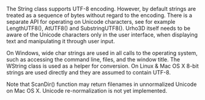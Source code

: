 The String class supports UTF-8 encoding. However, by default strings are treated as a sequence of bytes without regard to the encoding. There is a separate API for operating on Unicode characters, see for example LengthUTF8(), AtUTF8() and SubstringUTF8(). Urho3D itself needs to be aware of the Unicode characters only in the user interface, when displaying text and manipulating it through user input.

On Windows, wide char strings are used in all calls to the operating system, such as accessing the command line, files, and the window title. The WString class is used as a helper for conversion. On Linux & Mac OS X 8-bit strings are used directly and they are assumed to contain UTF-8.

Note that ScanDir() function may return filenames in unnormalized Unicode on Mac OS X. Unicode re-normalization is not yet implemented.